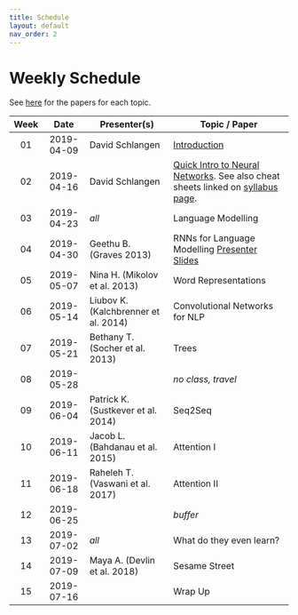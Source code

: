 ```yaml
---
title: Schedule
layout: default
nav_order: 2
---
```


# Weekly Schedule

See [here](../topics_papers) for the papers for each topic.


| Week | Date | Presenter(s) | Topic / Paper|
|:------:|:------:|-----------|------|
| 01  | 2019-04-09  | David Schlangen   | [Introduction](https://github.com/compling-potsdam/sose19-am11-nlp-highlights/blob/master/material/01_intro/01_highlights19.pdf)
| 02  | 2019-04-16  | David Schlangen  | [Quick Intro to Neural Networks](https://github.com/compling-potsdam/sose19-am11-nlp-highlights/blob/master/material/02_glossary/02_highlights19.pdf). See also cheat sheets linked on [syllabus page](../index).
| 03  | 2019-04-23  | *all*  | Language Modelling			
| 04  | 2019-04-30  | Geethu B. (Graves 2013) | RNNs for Language Modelling [Presenter Slides](https://github.com/compling-potsdam/sose19-am11-nlp-highlights/blob/master/material/04_rnns/Generating_Sequences_with_Recurrent_NN_v2.pdf)
| 05  | 2019-05-07  | Nina H. (Mikolov et al. 2013)  | Word Representations
| 06  | 2019-05-14  | Liubov K. (Kalchbrenner et al. 2014) | Convolutional Networks for NLP
| 07  | 2019-05-21  | Bethany T. (Socher et al. 2013)  | Trees
| 08  | 2019-05-28  |   | *no class, travel*
| 09  | 2019-06-04  | Patrick K. (Sustkever et al. 2014)  | Seq2Seq
| 10  | 2019-06-11  | Jacob L. (Bahdanau et al. 2015)  | Attention I
| 11  | 2019-06-18  | Raheleh T. (Vaswani et al. 2017) | Attention II
| 12  | 2019-06-25  |   | *buffer*
| 13  | 2019-07-02  | *all*  | What do they even learn?
| 14  | 2019-07-09  | Maya A. (Devlin et al. 2018)  | Sesame Street
| 15  | 2019-07-16  |   | Wrap Up
